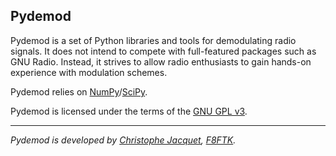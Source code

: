 Pydemod
-------

Pydemod is a set of Python libraries and tools for demodulating radio signals. It does not intend to compete with full-featured packages such as GNU Radio. Instead, it strives to allow radio enthusiasts to gain hands-on experience with modulation schemes.

Pydemod relies on [NumPy](http://numpy.scipy.org/)/[SciPy](http://www.scipy.org/).

Pydemod is licensed under the terms of the [GNU GPL v3](https://www.gnu.org/copyleft/gpl.html).

----
_Pydemod is developed by [Christophe Jacquet](http://www.jacquet80.eu/), [F8FTK](http://f8ftk.tk)._
